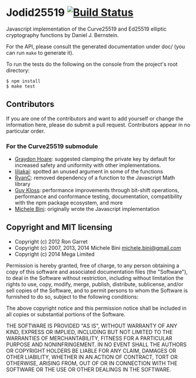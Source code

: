 <!--
# Copyright (C) 2017 FBK.
# All rights reserved. This program and the accompanying materials
# are made available under the terms of the Eclipse Public License v1.0
# which accompanies this distribution, and is available at
# http://www.eclipse.org/legal/epl-v10.html
# 
# Contributors:
#     FBK - initial API and implementation
-->

Jodid25519 [![Build Status](https://secure.travis-ci.org/meganz/jodid25519.png)](https://travis-ci.org/meganz/jodid25519)
===================================================================================================================================

Javascript implementation of the Curve25519 and Ed25519 elliptic cryptography functions by Daniel J. Bernstein.

For the API, please consult the generated documentation under doc/ (you can run `make` to generate it).

To run the tests do the following on the console from the project's root directory:

    $ npm install
    $ make test


Contributors
------------

If you are one of the contributors and want to add yourself or change the information here, please do submit a pull request.   Contributors appear in no particular order.

### For the Curve25519 submodule

* [Graydon Hoare](https://github.com/graydon): suggested clamping the private key by default for increased safety and uniformity with other implementations.
* [liliakai](https://github.com/liliakai): spotted an unused argument in some of the functions
* [RyanC](https://github.com/ryancdotorg): removed dependency of a function to the Javascript Math library
* [Guy Kloss](https://github.com/pohutukawa): performance improvements through bit-shift operations, performance and conformance testing, documentation, compatibility with the npm package ecosystem, and more
* [Michele Bini](https://github.com/rev22): originally wrote the Javascript implementation


Copyright and MIT licensing
---------------------------

* Copyright (c) 2012 Ron Garret
* Copyright (c) 2007, 2013, 2014 Michele Bini <michele.bini@gmail.com>
* Copyright (c) 2014 Mega Limited

Permission is hereby granted, free of charge, to any person obtaining a copy
of this software and associated documentation files (the "Software"), to deal
in the Software without restriction, including without limitation the rights
to use, copy, modify, merge, publish, distribute, sublicense, and/or sell
copies of the Software, and to permit persons to whom the Software is furnished
to do so, subject to the following conditions:

The above copyright notice and this permission notice shall be included in all
copies or substantial portions of the Software.

THE SOFTWARE IS PROVIDED "AS IS", WITHOUT WARRANTY OF ANY KIND, EXPRESS OR
IMPLIED, INCLUDING BUT NOT LIMITED TO THE WARRANTIES OF MERCHANTABILITY,
FITNESS FOR A PARTICULAR PURPOSE AND NONINFRINGEMENT. IN NO EVENT SHALL THE
AUTHORS OR COPYRIGHT HOLDERS BE LIABLE FOR ANY CLAIM, DAMAGES OR OTHER
LIABILITY, WHETHER IN AN ACTION OF CONTRACT, TORT OR OTHERWISE, ARISING FROM,
OUT OF OR IN CONNECTION WITH THE SOFTWARE OR THE USE OR OTHER DEALINGS IN
THE SOFTWARE.
